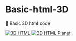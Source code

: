 # Basic-html-3D
👀 Basic 3D html code 

<a href="https://www.maxime-guinard.fr/" target="_blank" rel="noreferrer"> <img src="https://cdn.discordapp.com/attachments/843576515408560128/937749845261828216/95dcebc60d33cd721e64e2377e3109cb.png" alt="3D HTML"/> </a>
<a href="https://www.maxime-guinard.fr/" target="_blank" rel="noreferrer"> <img src="https://cdn.discordapp.com/attachments/843576515408560128/937749845807095908/7a536c75b5897ba302adf9994d575bf1.png" alt="3D HTML Planet"/> </a>
